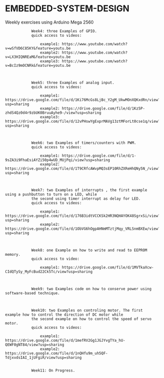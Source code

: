 # EMBEDDED-SYSTEM-DESIGN
Weekly exercises using Arduino Mega 2560 

                Week4: three Examples of GPIO. 
                quick access to videos: 
                   
                    example1: https://www.youtube.com/watch?v=wSfVD6C85KY&feature=youtu.be 
                    example2: https://www.youtube.com/watch?v=LX3HIQNREaM&feature=youtu.be
                    example3: https://www.youtube.com/watch?v=BcIz9mOCNRk&feature=youtu.be
                     
                     
                     
                Week5: three Examples of analog input.
                quick access to videos: 
                    
                    example1: https://drive.google.com/file/d/1Ki76McGs8LjBc_Y2gM_UkwMOnXQKxdRn/view?usp=sharing
                    example2: https://drive.google.com/file/d/1Kz5P-zhdS4Qz0d4r9zbUK0BruuAyhe9-/view?usp=sharing
                    example3: https://drive.google.com/file/d/12vPHswYgExprMAVg13ztMForLt0cse1q/view?usp=sharing
                    
                    
                    
                Week6: two Examples of timers/counters with PWM.
                quick access to videos: 
                    
                    example1: https://drive.google.com/file/d/1-9sZA3i9FhaEsiAYZi50p4wUD_MUjPqi/view?usp=sharing 
                    example2: https://drive.google.com/file/d/1T9CRfcAWvpMQ3sEP10RhZXReHhQNy5N_/view?usp=sharing
                    
       
       
                Week7: two Examples of interrupts , the first example using a pushbutton to turn on a LED, while
                the second using timer interrupt as delay for LED.
                quick access to videos:
                
                    example1: https://drive.google.com/file/d/176B3idtVCCKSk2HR3NQHAYOK48SgrxSi/view?usp=sharing 
                    example2: https://drive.google.com/file/d/1ObVG6hOgpAHNmMTztjMqy_VRLSnmBXEw/view?usp=sharing
                    
                    
                    
                Week8: one Example on how to write and read to EEPROM memory.
                quick access to video:
                    
                    example1: https://drive.google.com/file/d/1MVTkaXcw-CIdQTySy_MyFcBud22Ck5Tc/view?usp=sharing
                    
               
                    
                Week9: two Examples code on how to conserve power using software-based technique.
                
                
                
                Week10: two Examples on controling motor. The first example how to control the direction of DC motor while
                the second example on how to control the speed of servo motor.
                quick access to videos:
                
                    example1: https://drive.google.com/file/d/1mefRV2Gg1JGJYvgTYa_hU-QEWF0gNT84/view?usp=sharing
                    example2: https://drive.google.com/file/d/1nQHfu9m_uh5QF-TdjxvdsIAI_1jUFgiR/view?usp=sharing
                    
                    
                Week11: On Progress.
                
